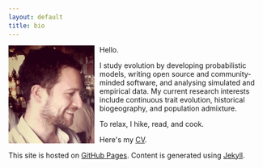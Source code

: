 ```yaml
---
layout: default
title: bio
---
```


<img src="/assets/mlandis_portrait.png" style="float: left; margin:0px 10px 0px 0px">

Hello.

I study evolution by developing probabilistic models, writing open source and community-minded software, and analysing simulated and empirical data. My current research interests include continuous trait evolution, historical biogeography, and population admixture.

To relax, I hike, read, and cook.

Here's my <a href="/assets/mlandis_cv.pdf">CV</a>.

This site is hosted on [GitHub Pages](http://pages.github.com/). Content is generated using [Jekyll](http://jekyllrb.com/).
